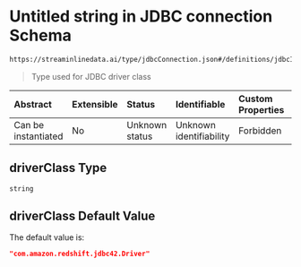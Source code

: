 # Untitled string in JDBC connection Schema

```txt
https://streaminlinedata.ai/type/jdbcConnection.json#/definitions/jdbcInfo/properties/driverClass
```



> Type used for JDBC driver class

| Abstract            | Extensible | Status         | Identifiable            | Custom Properties | Additional Properties | Access Restrictions | Defined In                                                                |
| :------------------ | :--------- | :------------- | :---------------------- | :---------------- | :-------------------- | :------------------ | :------------------------------------------------------------------------ |
| Can be instantiated | No         | Unknown status | Unknown identifiability | Forbidden         | Allowed               | none                | [jdbcConnection.json*](../out/jdbcConnection.json "open original schema") |

## driverClass Type

`string`

## driverClass Default Value

The default value is:

```json
"com.amazon.redshift.jdbc42.Driver"
```
